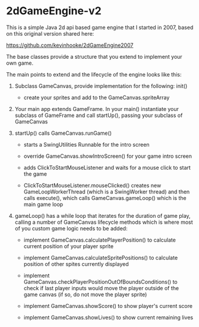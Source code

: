# 2dGameEngine-v2
This is a simple Java 2d api based game engine that I started in 2007, based on this original
version shared here:

https://github.com/kevinhooke/2dGameEngine2007

The base classes provide a structure that you extend to implement your own game.

The main points to extend and the lifecycle of the engine looks like this:

1. Subclass GameCanvas, provide implementation for the following:
init() 

    - create your sprites and add to the GameCanvas.spriteArray

2. Your main app extends GameFrame. In your main() instantiate your subclass
of GameFrame and call startUp(), passing your subclass of GameCanvas

3. startUp() calls GameCanvas.runGame()

    - starts a SwingUtilities Runnable for the intro screen

    - override GameCanvas.showIntroScreen() for your game intro screen

    - adds ClickToStartMouseListener and waits for a mouse click to start the game

    - ClickToStartMouseListener.mouseClicked() creates new GameLoopWorkerThread
(which is a SwingWorker thread) and then calls execute(), which calls
GameCanvas.gameLoop() which is the main game loop

4. gameLoop() has a while loop that iterates for the duration of game play,
calling a number of GameCanvas lifecycle methods which is where most
of you custom game logic needs to be added:

    - implement GameCanvas.calculatePlayerPosition() to calculate current position
of your player sprite

    - implement GameCanvas.calculateSpritePositions() to calculate position of
other spites currently displayed

    - implement GameCanvas.checkPlayerPositionOutOfBoundsConditions() to check
if last player inputs would move the player outside of the game canvas
(if so, do not move the player sprite)

    - implement GameCanvas.showScore() to show player's current score

    - implement GameCanvas.showLives() to show current remaining lives